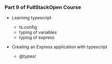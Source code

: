 ### Part 9 of FullStackOpen Course

- Learning typescript
    - ts.config
    - typing of variables
    - typing of express

- Creating an Express application with typescript
    - @types/<package>
    
